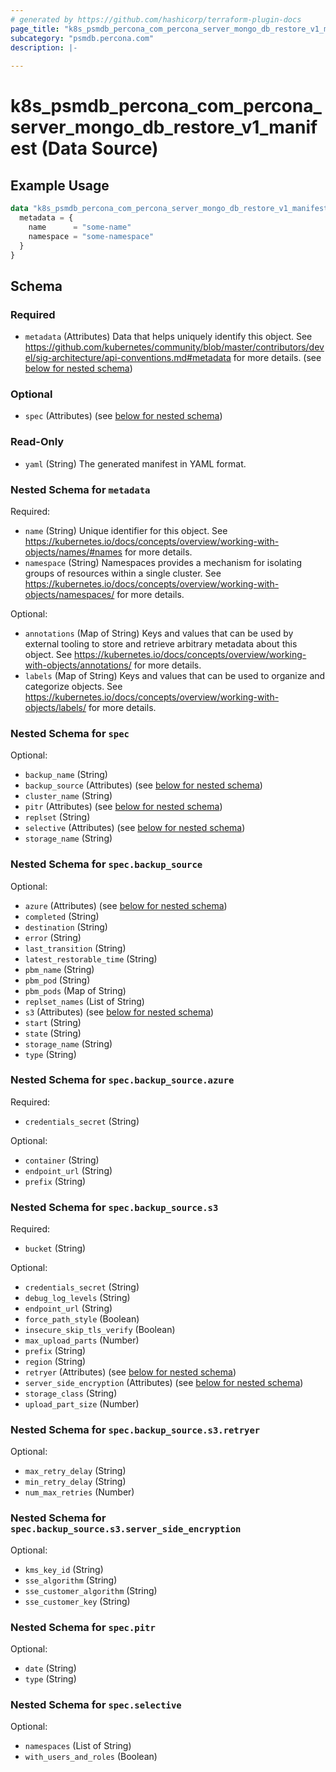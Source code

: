 ```yaml
---
# generated by https://github.com/hashicorp/terraform-plugin-docs
page_title: "k8s_psmdb_percona_com_percona_server_mongo_db_restore_v1_manifest Data Source - terraform-provider-k8s"
subcategory: "psmdb.percona.com"
description: |-
  
---
```


# k8s_psmdb_percona_com_percona_server_mongo_db_restore_v1_manifest (Data Source)



## Example Usage

```terraform
data "k8s_psmdb_percona_com_percona_server_mongo_db_restore_v1_manifest" "example" {
  metadata = {
    name      = "some-name"
    namespace = "some-namespace"
  }
}
```

<!-- schema generated by tfplugindocs -->
## Schema

### Required

- `metadata` (Attributes) Data that helps uniquely identify this object. See https://github.com/kubernetes/community/blob/master/contributors/devel/sig-architecture/api-conventions.md#metadata for more details. (see [below for nested schema](#nestedatt--metadata))

### Optional

- `spec` (Attributes) (see [below for nested schema](#nestedatt--spec))

### Read-Only

- `yaml` (String) The generated manifest in YAML format.

<a id="nestedatt--metadata"></a>
### Nested Schema for `metadata`

Required:

- `name` (String) Unique identifier for this object. See https://kubernetes.io/docs/concepts/overview/working-with-objects/names/#names for more details.
- `namespace` (String) Namespaces provides a mechanism for isolating groups of resources within a single cluster. See https://kubernetes.io/docs/concepts/overview/working-with-objects/namespaces/ for more details.

Optional:

- `annotations` (Map of String) Keys and values that can be used by external tooling to store and retrieve arbitrary metadata about this object. See https://kubernetes.io/docs/concepts/overview/working-with-objects/annotations/ for more details.
- `labels` (Map of String) Keys and values that can be used to organize and categorize objects. See https://kubernetes.io/docs/concepts/overview/working-with-objects/labels/ for more details.


<a id="nestedatt--spec"></a>
### Nested Schema for `spec`

Optional:

- `backup_name` (String)
- `backup_source` (Attributes) (see [below for nested schema](#nestedatt--spec--backup_source))
- `cluster_name` (String)
- `pitr` (Attributes) (see [below for nested schema](#nestedatt--spec--pitr))
- `replset` (String)
- `selective` (Attributes) (see [below for nested schema](#nestedatt--spec--selective))
- `storage_name` (String)

<a id="nestedatt--spec--backup_source"></a>
### Nested Schema for `spec.backup_source`

Optional:

- `azure` (Attributes) (see [below for nested schema](#nestedatt--spec--backup_source--azure))
- `completed` (String)
- `destination` (String)
- `error` (String)
- `last_transition` (String)
- `latest_restorable_time` (String)
- `pbm_name` (String)
- `pbm_pod` (String)
- `pbm_pods` (Map of String)
- `replset_names` (List of String)
- `s3` (Attributes) (see [below for nested schema](#nestedatt--spec--backup_source--s3))
- `start` (String)
- `state` (String)
- `storage_name` (String)
- `type` (String)

<a id="nestedatt--spec--backup_source--azure"></a>
### Nested Schema for `spec.backup_source.azure`

Required:

- `credentials_secret` (String)

Optional:

- `container` (String)
- `endpoint_url` (String)
- `prefix` (String)


<a id="nestedatt--spec--backup_source--s3"></a>
### Nested Schema for `spec.backup_source.s3`

Required:

- `bucket` (String)

Optional:

- `credentials_secret` (String)
- `debug_log_levels` (String)
- `endpoint_url` (String)
- `force_path_style` (Boolean)
- `insecure_skip_tls_verify` (Boolean)
- `max_upload_parts` (Number)
- `prefix` (String)
- `region` (String)
- `retryer` (Attributes) (see [below for nested schema](#nestedatt--spec--backup_source--s3--retryer))
- `server_side_encryption` (Attributes) (see [below for nested schema](#nestedatt--spec--backup_source--s3--server_side_encryption))
- `storage_class` (String)
- `upload_part_size` (Number)

<a id="nestedatt--spec--backup_source--s3--retryer"></a>
### Nested Schema for `spec.backup_source.s3.retryer`

Optional:

- `max_retry_delay` (String)
- `min_retry_delay` (String)
- `num_max_retries` (Number)


<a id="nestedatt--spec--backup_source--s3--server_side_encryption"></a>
### Nested Schema for `spec.backup_source.s3.server_side_encryption`

Optional:

- `kms_key_id` (String)
- `sse_algorithm` (String)
- `sse_customer_algorithm` (String)
- `sse_customer_key` (String)




<a id="nestedatt--spec--pitr"></a>
### Nested Schema for `spec.pitr`

Optional:

- `date` (String)
- `type` (String)


<a id="nestedatt--spec--selective"></a>
### Nested Schema for `spec.selective`

Optional:

- `namespaces` (List of String)
- `with_users_and_roles` (Boolean)
